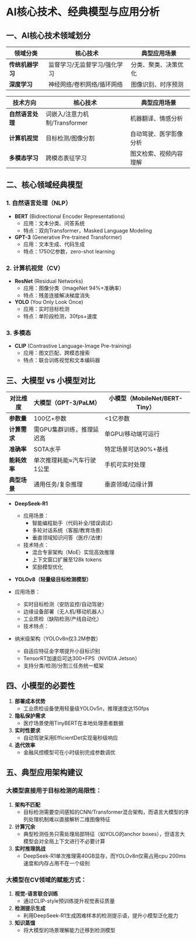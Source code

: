 # AI核心技术、经典模型与应用分析

## 一、AI核心技术领域划分

| 领域分类          | 核心技术                                                                 | 典型应用场景                     |
|--------------------|--------------------------------------------------------------------------|----------------------------------|
| **传统机器学习**       | 监督学习/无监督学习/强化学习                                             | 分类、聚类、决策优化             |
| **深度学习**       | 神经网络/卷积网络/循环网络                                               | 图像识别、时序预测               |

| 技术方向          | 核心技术                                                                 | 典型应用场景                     |
|--------------------|--------------------------------------------------------------------------|----------------------------------|
| **自然语言处理**   | 词嵌入/注意力机制/Transformer                                            | 机器翻译、情感分析               |
| **计算机视觉**     | 目标检测/图像分割                                                        | 自动驾驶、医学影像分析           |
| **多模态学习**     | 跨模态表征学习                                                           | 图文检索、视频内容理解           |

## 二、核心领域经典模型

### 1. 自然语言处理（NLP）
- **BERT** (Bidirectional Encoder Representations)
  - 应用：文本分类、问答系统
  - 特点：双向Transformer，Masked Language Modeling
- **GPT-3** (Generative Pre-trained Transformer)
  - 应用：文本生成、代码生成
  - 特点：1750亿参数，zero-shot learning

### 2. 计算机视觉（CV）
- **ResNet** (Residual Networks)
  - 应用：图像分类（ImageNet 94%+准确率）
  - 特点：残差连接解决梯度消失
- **YOLO** (You Only Look Once)
  - 应用：实时目标检测
  - 特点：单阶段检测，30fps+速度

### 3. 多模态
- **CLIP** (Contrastive Language-Image Pre-training)
  - 应用：图文匹配、跨模态搜索
  - 特点：联合训练视觉和文本编码器

## 三、大模型 vs 小模型对比

| 对比维度        | 大模型（GPT-3/PaLM）                     | 小模型（MobileNet/BERT-Tiny）           |
|-----------------|------------------------------------------|-----------------------------------------|
| **参数量**      | 100亿+参数                              | <1亿参数                               |
| **计算需求**    | 需GPU集群训练，推理延迟高                | 单GPU/移动端可运行                     |
| **准确率**      | SOTA水平                                | 特定场景可达90%+基线                   |
| **能耗效率**    | 单次推理耗能≈汽车行驶1公里              | 手机可实时处理                         |
| **典型场景**    | 通用任务/复杂推理                        | 垂直领域/边缘计算                       |

- **DeepSeek-R1**
  - 应用场景：
    - 智能编程助手（代码补全/错误调试）
    - 多轮对话系统（客服/教育场景）
    - 垂直领域知识问答（医疗/法律）
  - 技术特点：
    - 混合专家架构（MoE）实现高效推理
    - 上下文窗口扩展至128k tokens
    - 奖励模型优化


- **YOLOv8（轻量级目标检测模型）**

- 应用场景：
  - 实时目标检测（安防监控/自动驾驶）
  - 边缘设备部署（无人机/移动机器人）
  - 工业质检（缺陷检测/产线自动化）
  - 技术特点：
- 纳米级架构（YOLOv8n仅3.2M参数）
  - 自适应特征金字塔提升小目标识别
  - TensorRT加速后可达300+FPS（NVIDIA Jetson）
  - 支持分类/检测/分割三任务统一框架

## 四、小模型的必要性

1. **部署成本优势**
   - 工业质检设备使用轻量级YOLOv5n，推理速度达150fps
2. **隐私保护需求**
   - 医疗场景使用TinyBERT在本地处理患者数据
3. **实时性要求**
   - 自动驾驶采用EfficientDet实现毫秒级响应
4. **迭代效率**
   - 金融风控模型可在小时级别完成参数调优

## 五、典型应用架构建议

### 大模型直接用于目标检测的局限性：
1. **架构不匹配**
   - 目标检测需要空间感知的CNN/Transformer混合架构，而语言大模型的序列处理机制难以直接解析二维图像特征
2. **计算冗余**
   - 典型检测任务只需处理局部特征（如YOLO的anchor boxes），但语言大模型会对全局上下文进行不必要计算
3. **实时推理挑战**
   - DeepSeek-R1单次推理需40GB显存，而YOLOv8n仅需占用cpu 200ms速度和内存占用不在一个级别

### 大模型在CV领域的赋能方式：
1. **视觉-语言联合训练**
   - 通过CLIP-style预训练提升视觉表征质量
2. **检测提示生成**
   - 利用DeepSeek-R1生成困难样本的检测提示语，提升小模型泛化能力
3. **知识蒸馏**
   - 将大模型的场景理解能力迁移到检测模型
